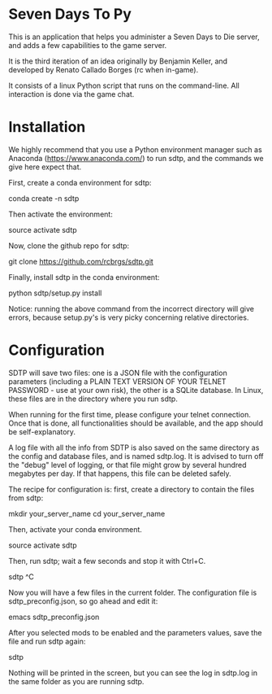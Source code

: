 Seven Days To Py
================

This is an application that helps you administer a Seven Days to Die server, and adds a few capabilities to the game server.

It is the third iteration of an idea originally by Benjamin Keller, and developed by Renato Callado Borges (rc when in-game).

It consists of a linux Python script that runs on the command-line. All interaction is done via the game chat.

Installation
============

We highly recommend that you use a Python environment manager such as Anaconda (https://www.anaconda.com/) to run sdtp, and the commands we give here expect that.

First, create a conda environment for sdtp:

 conda create -n sdtp

Then activate the environment:

 source activate sdtp

Now, clone the github repo for sdtp:

 git clone https://github.com/rcbrgs/sdtp.git

Finally, install sdtp in the conda environment:

 python sdtp/setup.py install

Notice: running the above command from the incorrect directory will give errors, because setup.py's is very picky concerning relative directories.

Configuration
=============

SDTP will save two files: one is a JSON file with the configuration parameters (including a PLAIN TEXT VERSION OF YOUR TELNET PASSWORD - use at your own risk), the other is a SQLite database. In Linux, these files are in the directory where you run sdtp.

When running for the first time, please configure your telnet connection. Once that is done, all functionalities should be available, and the app should be self-explanatory.

A log file with all the info from SDTP is also saved on the same directory as the config and database files, and is named sdtp.log. It is advised to turn off the "debug" level of logging, or that file might grow by several hundred megabytes per day. If that happens, this file can be deleted safely.

The recipe for configuration is: first, create a directory to contain the files from sdtp:

 mkdir your_server_name
 cd your_server_name

Then, activate your conda environment.

 source activate sdtp

Then, run sdtp; wait a few seconds and stop it with Ctrl+C.

 sdtp
 ^C

Now you will have a few files in the current folder. The configuration file is sdtp_preconfig.json, so go ahead and edit it:

 emacs sdtp_preconfig.json

After you selected mods to be enabled and the parameters values, save the file and run sdtp again:

 sdtp

Nothing will be printed in the screen, but you can see the log in sdtp.log in the same folder as you are running sdtp.
